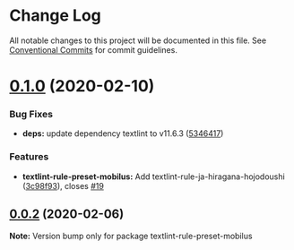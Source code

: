 # Change Log

All notable changes to this project will be documented in this file.
See [Conventional Commits](https://conventionalcommits.org) for commit guidelines.

# [0.1.0](https://github.com/mobilusoss/textlint-browser-runner/compare/v0.0.3...v0.1.0) (2020-02-10)

### Bug Fixes

- **deps:** update dependency textlint to v11.6.3 ([5346417](https://github.com/mobilusoss/textlint-browser-runner/commit/5346417e672deac9abf0e26051721aa9025f9e4a))

### Features

- **textlint-rule-preset-mobilus:** Add textlint-rule-ja-hiragana-hojodoushi ([3c98f93](https://github.com/mobilusoss/textlint-browser-runner/commit/3c98f932b52a3f17ba687facc1055c160fb69490)), closes [#19](https://github.com/mobilusoss/textlint-browser-runner/issues/19)

## [0.0.2](https://github.com/mobilusoss/textlint-browser-runner/compare/v0.0.1...v0.0.2) (2020-02-06)

**Note:** Version bump only for package textlint-rule-preset-mobilus
